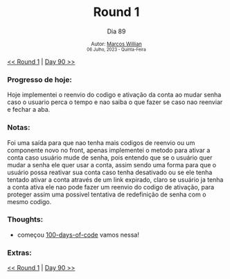 <div align="center">
  <h1>Round 1</h1>
  <p>Dia 89</p>

  <sub>
    Autor: <a href="https://github.com/marcosmwx" target="_blank">Marcos Willian</a>
    <br>
    <small> 06 Julho, 2023 -  Quinta-Feira</small>
  </sub>
</div>

[<< Round 1](./README.MD) | [Day 90 >>](dia090.md)

### Progresso de hoje:

Hoje implementei o reenvio do codigo e ativação da conta ao mudar senha caso o usuario perca o tempo e nao saiba o que fazer se caso nao reenviar e fechar a aba.

### Notas:

Foi uma saída para que nao tenha mais codigos de reenvio ou um componente novo no front, apenas implementei o metodo para ativar a conta caso usuário mude de senha, pois entendo que se o usuário quer mudar a senha ele quer usar a conta, assim sendo uma forma para que o usuário possa reativar sua conta caso tenha desativado ou se ele tenha tentado ativar a conta através de um link expirado, claro se usuário ja tenha a conta ativa ele nao pode fazer um reenvio do codigo de ativação, para proteger assim uma possivel tentativa de redefinição de senha com o mesmo codigo.

### Thoughts:

- começou [100-days-of-code](https://github.com/marcosmwx/100DaysOfCode) vamos nessa!

### Extras:

[<< Round 1](./README.MD) | [Day 90 >>](dia090.md)
